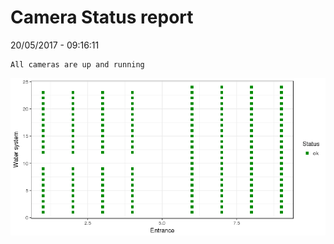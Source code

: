 Camera Status report
================
20/05/2017 - 09:16:11

    All cameras are up and running

![](camreport_files/figure-markdown_github/unnamed-chunk-2-1.png)
